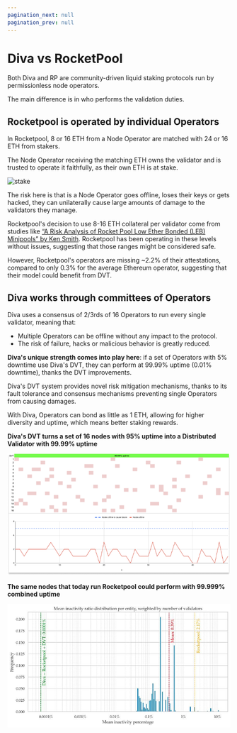 ```yaml
---
pagination_next: null
pagination_prev: null
---
```


# Diva vs RocketPool

Both Diva and RP are community-driven liquid staking protocols run by permissionless node operators.

The main difference is in who performs the validation duties.

## Rocketpool is operated by individual Operators

In Rocketpool, 8 or 16 ETH from a Node Operator are matched with 24 or 16 ETH from stakers.

The Node Operator receiving the matching ETH owns the validator and is trusted to operate it faithfully, as their own ETH is at stake.

<div style={{textAlign: 'center'}}>

![stake](img/RP-comp.png)

</div>

The risk here is that is a Node Operator goes offline, loses their keys or gets hacked, they can unilaterally cause large amounts of damage to the validators they manage.

Rocketpool's decision to use 8-16 ETH collateral per validator come from studies like [“A Risk Analysis of Rocket Pool Low Ether Bonded (LEB) Minipools” by Ken Smith](https://github.com/htimsk/LEBminipools/blob/main/report/Analysis%20of%20LEB%20Minipools.pdf). Rocketpool has been operating in these levels without issues, suggesting that those ranges might be considered safe.

However, Rocketpool's operators are missing ~2.2% of their attestations, compared to only 0.3% for the average Ethereum operator, suggesting that their model could benefit from DVT.


## Diva works through committees of Operators

Diva uses a consensus of 2/3rds of 16 Operators to run every single validator, meaning that:

- Multiple Operators can be offline without any impact to the protocol.
- The risk of failure, hacks or malicious behavior is greatly reduced.

**Diva's unique strength comes into play here**: if a set of Operators with 5% downtime use Diva's DVT, they can perform at 99.99% uptime (0.01% downtime), thanks the DVT improvements.

Diva's DVT system provides novel risk mitigation mechanisms, thanks to its fault tolerance and consensus mechanisms preventing single Operators from causing damages.

With Diva, Operators can bond as little as 1 ETH, allowing for higher diversity and uptime, which means better staking rewards.

**Diva's DVT turns a set of 16 nodes with 95% uptime into a Distributed Validator with 99.99% uptime**

![DVT architecture](img/dvt-uptime-improvement.png)

**The same nodes that today run Rocketpool could perform with 99.999% combined uptime**

![Diva vs Rocketpool uptime](img/diva-vs-rp-uptime.png)
